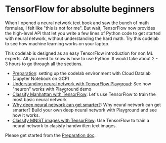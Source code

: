 # TensorFlow for absolulte beginners

When I opened a neural network text book and saw the bunch of math formulas, I felt like "this is not for me". But wait, TensorFlow now provides the high-level API that let you write a few lines of Python code to get started with neural network, without understanding the hard math. Try this codelab to see how machine learning works on your laptop.

This codelab is designed as an easy TensorFlow introduction for non ML experts. All you need to know is how to use Python. It would take about 2 - 3 hours to go through all the sections.

- [Preparation](0.%20Preparation.ipynb#): setting up the codelab environment with Cloud Datalab (Jupyter Notebook on GCP)
- [Understanding neural network with TensorFlow Playgroud](1.%20Understanding%20neural%20network%20with%20TensorFlow%20Playground.ipynb): See how "neuron" works with Playground demo
- [Classify Manhattan with TensorFlow](2.%20Classify%20Manhattan%20with%20TensorFlow.ipynb): Let's use TensorFlow to train the most basic neural network
- [Why deep neural network can get smarter?](3.%20Why%20deep%20neural%20network%20can%20get%20smarter%3F.ipynb): Why neural network can get smarter? Build your own deep neural network with Playground and see how it works.
- [Classify MNIST images with TensorFlow](4.%20Classify%20MNIST%20images%20with%20TensorFlow.ipynb): Use TensorFlow to train a  neural network to clasisfy handwritten text images.

Please get started from the [Preparation doc](0.%20Preparation.ipynb#).
